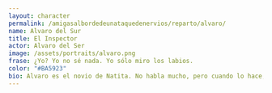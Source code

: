 ```yaml
---
layout: character
permalink: /amigasalbordedeunataquedenervios/reparto/alvaro/
name: Alvaro del Sur
title: El Inspector
actor: Alvaro del Ser
image: /assets/portraits/alvaro.png
frase: ¿Yo? Yo no sé nada. Yo sólo miro los labios.
color: "#BA5923"
bio: Alvaro es el novio de Natita. No habla mucho, pero cuando lo hace, corta como cuchillo. Investiga la desaparición de un anillo de compromiso con un zafiro que pertenecía a la abuela de Natita pero se ve envuelto en el misterioso asesinato de su amada con el fatídico gazpacho.
---
```

